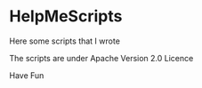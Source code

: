 # HelpMeScripts
Here some scripts that I wrote

The scripts are under Apache Version 2.0 Licence

Have Fun
